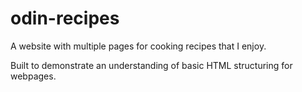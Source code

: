 # odin-recipes
A website with multiple pages for cooking recipes that I enjoy.

Built to demonstrate an understanding of basic HTML structuring for webpages.